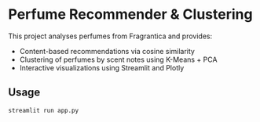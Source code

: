 # Perfume Recommender & Clustering

This project analyses perfumes from Fragrantica and provides:

- Content-based recommendations via cosine similarity  
- Clustering of perfumes by scent notes using K-Means + PCA  
- Interactive visualizations using Streamlit and Plotly  

## Usage

```bash
streamlit run app.py
